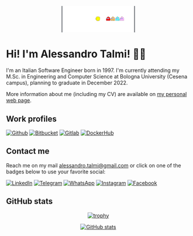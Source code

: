 <div align="center">
<img src="./img/pacman.gif" width="200px">
</div>

# Hi! I'm Alessandro Talmi! 👨‍💻
I'm an Italian Software Engineer born in 1997. I'm currently attending my M.Sc. in Engineering and Computer Science at Bologna University (Cesena campus), planning to graduate in December 2022.  

More information about me (including my CV) are available on [my personal web page](https://tale152.github.io/Tale152).

## Work profiles
[![Github](https://img.shields.io/badge/GitHub-100000?style=for-the-badge&logo=github&logoColor=white)](https://github.com/Tale152)
[![Bitbucket](https://img.shields.io/badge/Bitbucket-0747a6?style=for-the-badge&logo=bitbucket&logoColor=white)](https://bitbucket.org/Tale97/)
[![Gitlab](https://img.shields.io/badge/GitLab-330F63?style=for-the-badge&logo=gitlab&logoColor=white)](https://gitlab.com/Tale152)
[![DockerHub](https://img.shields.io/badge/Docker_Hub-100000?style=for-the-badge&logo=Docker&logoColor=white&labelColor=0db7ed&color=0db7ed)](https://hub.docker.com/u/alessandrotalmi)

## Contact me
Reach me on my mail alessandro.talmi@gmail.com or click on one of the badges below to use your favorite social:

[![LinkedIn](https://img.shields.io/badge/linkedin-%230077B5.svg?style=for-the-badge&logo=linkedin&logoColor=white)](https://www.linkedin.com/in/alessandro-talmi-83568b132/)
[![Telegram](https://img.shields.io/badge/Telegram-2CA5E0?style=for-the-badge&logo=telegram&logoColor=white)](https://t.me/aletalmi)
[![WhatsApp](https://img.shields.io/badge/WhatsApp-25D366?style=for-the-badge&logo=whatsapp&logoColor=white)](https://wa.me/393336137981)
[![Instagram](https://img.shields.io/badge/Instagram-%23E4405F.svg?style=for-the-badge&logo=Instagram&logoColor=white)](https://www.instagram.com/ale.talmi/)
[![Facebook](https://img.shields.io/badge/Facebook-%231877F2.svg?style=for-the-badge&logo=Facebook&logoColor=white)](https://www.facebook.com/alessandro.talmi/)

## GitHub stats
<div align="center">

[![trophy](https://github-profile-trophy.vercel.app/?username=Tale152&theme=darkhub&title=MultiLanguage,Commits,PullRequest,Repositories,Followers,Stars&colum=1&margin-w=5&margin-h=5)](https://github.com/ryo-ma/github-profile-trophy)

[![GitHub stats](https://github-readme-stats.vercel.app/api?username=Tale152&show_icons=true&count_private=true&theme=dark)](https://github.com/anuraghazra/github-readme-stats)

</div>
<!--
**Tale152/Tale152** is a ✨ _special_ ✨ repository because its `README.md` (this file) appears on your GitHub profile.

Here are some ideas to get you started:

- 🔭 I’m currently working on ...
- 🌱 I’m currently learning ...
- 👯 I’m looking to collaborate on ...
- 🤔 I’m looking for help with ...
- 💬 Ask me about ...
- 📫 How to reach me: ...
- 😄 Pronouns: ...
- ⚡ Fun fact: ...
-->
